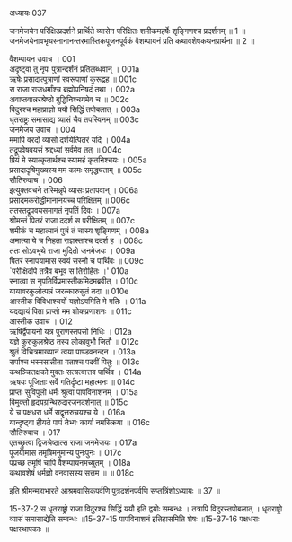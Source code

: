 अध्यायः 037

जनमेजयेन परिक्षित्प्रदर्शने प्रार्थिते व्यासेन परिक्षितः शमीकमहर्षेः शृङ्गिणश्च प्रदर्शनम् ॥ 1 ॥ जनमेजयेनावभृथस्नानानन्तरमास्तिकपूजनपूर्वकं वैशम्पायनं प्रति कथावशेषकथनप्रार्थना ॥ 2 ॥

वैशम्पायन उवाच ।	001  
अदृष्ट्वा तु नृपः पुत्रान्दर्शनं प्रतिलब्धवान् ।	001a  
ऋषेः प्रसादात्पुत्राणां स्वरूपाणां कुरूद्वह ॥	001c  
स राजा राजधर्मांश्च ब्रह्मोपनिषदं तथा ।	002a  
अवाप्तवान्नरश्रेष्ठो बुद्धिनिश्चयमेव च ॥	002c  
विदुरश्च महाप्राज्ञो ययौ सिद्धिं तपोबलात् ।	003a  
धृतराष्ट्रः समासाद्य व्यासं चैव तपस्विनम् ॥	003c  
जनमेजय उवाच ।	004  
ममापि वरदो व्यासो दर्शयेत्पितरं यदि ।	004a  
तद्रूपवेषवयसं श्रद्दध्यां सर्वमेव तत् ॥	004c  
प्रियं मे स्यात्कृतार्थश्च स्यामहं कृतनिश्चयः ।	005a  
प्रसादादृषिमुख्यस्य मम कामः समृद्ध्यताम् ॥	005c  
सौतिरुवाच ।	006  
इत्युक्तवचने तस्मिन्नृपे व्यासः प्रतापवान् ।	006a  
प्रसादमकरोद्धीमानानयच्च परिक्षितम् ॥	006c  
ततस्तद्रूपवयसमागतं नृपतिं दिवः ।	007a  
श्रीमन्तं पितरं राजा ददर्श स परीक्षितम् ॥	007c  
शमीकं च महात्मानं पुत्रं तं चास्य शृङ्गिणम् ।	008a  
अमात्या ये च निहता राज्ञस्तांश्च ददर्श ह ॥	008c  
ततः सोऽवभृथे राजा मुदितो जनमेजयः ।	009a  
पितरं स्नापयामास स्वयं सस्नौ च पार्थिवः ॥	009c  
`परीक्षिदपि तत्रैव बभूव स तिरोहितः ।'	010a  
स्नात्वा स नृपतिर्विप्रमास्तीकमिदमब्रवीत् ।	010c  
यायावरकुलोत्पन्नं जरत्कारुसुतं तदा ॥	010e  
आस्तीक विविधाश्चर्यो यज्ञोऽयमिति मे मतिः ।	011a  
यदद्यायं पिता प्राप्तो मम शोकप्रणाशनः ॥	011c  
आस्तीक उवाच ।	012  
ऋषिर्द्वैपायनो यत्र पुराणस्तपसो निधिः ।	012a  
यज्ञे कुरुकुलश्रेष्ठ तस्य लोकावुभौ जितौ ॥	012c  
श्रुतं विचित्रमाख्यानं त्वया पाण्डवनन्दन ।	013a  
सर्पाश्च भस्मसान्नीता गताश्च पदवीं पितुः ॥	013c  
कथञ्चित्तक्षको मुक्तः सत्यत्वात्तव पार्थिव ।	014a  
ऋषयः पूजिताः सर्वे गतिर्दृष्टा महात्मनः ॥	014c  
प्राप्तः सुविपुलो धर्मः श्रुत्वा पापविनाशनम् ।	015a  
विमुक्तो हृदयग्रन्थिरुदारजनदर्शनात् ॥	015c  
ये च पक्षधरा धर्मे सद्वृत्तरुचयश्च ये ।	016a  
यान्दृष्ट्वा हीयते पापं तेभ्यः कार्या नमस्क्रिया ॥	016c  
सौतिरुवाच ।	017  
एतच्छ्रुत्वा द्विजश्रेष्ठात्स राजा जनमेजयः ।	017a  
पूजयामास तमृषिमनुमान्य पुनःपुनः ॥	017c  
पप्रच्छ तमृषिं चापि वैशम्पायनमच्युतम् ।	018a  
कथावशेषं धर्मज्ञो वनवासस्य सत्तम ॥ ॥	018c  

इति श्रीमन्महाभारते आश्रमवासिकपर्वणि पुत्रदर्शनपर्वणि सप्तत्रिंशोऽध्यायः ॥ 37 ॥

15-37-2 स धृतराष्ट्रो राजा विदुरश्च सिद्धिं ययौ इति द्वयोः सम्बन्धः । तत्रापि विदुरस्तपोबलात् । धृतराष्ट्रो व्यासं समासाद्येति सम्बन्धः ॥15-37-15 पापविनाशनं इतिहासमिति शेषः ॥15-37-16 पक्षधराः पक्षस्थापकाः ॥
